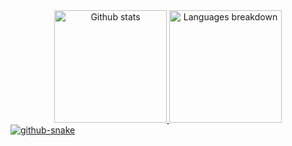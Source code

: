 <div align="center">
  <a href="https://github.com/ruimachado23">
  <img height="180em" src="https://github-readme-stats.vercel.app/api?username=ruimachado23&show_icons=true&theme=tokyonight&include_all_commits=true&count_private=true" alt="Github stats" />
  <img height="180em" src="https://github-readme-stats.vercel.app/api/top-langs/?username=ruimachado23&layout=compact&langs_count=5&theme=tokyonight" alt="Languages breakdown" />
</div>
  
<picture>
  <source media="(prefers-color-scheme: dark)" srcset="https://raw.githubusercontent.com/JCapucho/JCapucho/assets/dist/github-contribution-grid-snake-dark.svg">
  <source media="(prefers-color-scheme: light)" srcset="https://raw.githubusercontent.com/JCapucho/JCapucho/assets/dist/github-contribution-grid-snake.svg">
  <img alt="github-snake" src="github-snake.svg">
</picture>
